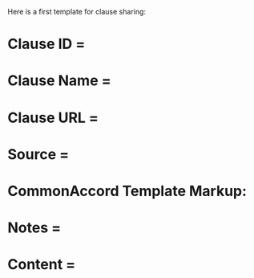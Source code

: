 Here is a first template for clause sharing:

# Clause ID = 


# Clause Name = 

# Clause URL = 

# Source = 

# CommonAccord Template Markup:   

# Notes = 

# Content = 

